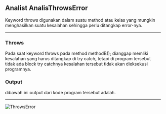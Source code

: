 ## Analist AnalisThrowsError

Keyword throws digunakan dalam suatu method atau kelas yang mungkin menghasilkan suatu kesalahan sehingga perlu ditangkap error-nya.

---

### Throws

Pada saat keyword throws pada method methodB(); dianggap memliki kesalahan yang harus ditangkap di try catch, tetapi di program tersebut
tidak ada block try catchnya kesalahan tersebut tidak akan dieksekusi programnya.

### Output

dibawah ini output dari kode program tersebut adalah.

---
![ThrowsError](https://user-images.githubusercontent.com/121345916/214542772-727685a7-77b5-40de-86c4-2a4dcb8d8eed.png)
